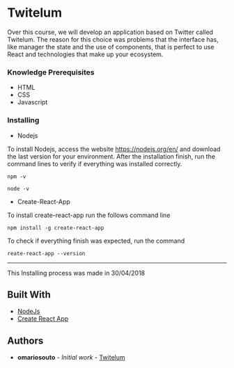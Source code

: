 # Twitelum

Over this course, we will develop an application based on Twitter called Twitelum. The reason for this choice was problems that the interface has, like manager the state and the use of components, that is perfect to use React and technologies that make up your ecosystem.


### Knowledge Prerequisites

- HTML
- CSS
- Javascript


### Installing

- Nodejs

To install Nodejs, access the website https://nodejs.org/en/ and download the last version for your environment.
After the installation finish, run the command lines to verify if everything was installed correctly.

```
npm -v
```

```
node -v
```

- Create-React-App

To install create-react-app run the follows command line

```
npm install -g create-react-app
```

To check if everything finish was expected, run the command

```
reate-react-app --version
```

---------------------

This Installing process was made in 30/04/2018


## Built With

* [NodeJs](https://github.com/nodejs)
* [Create React App](https://github.com/facebook/create-react-app)


## Authors

* **omariosouto** - *Initial work* - [Twitelum](https://github.com/omariosouto/twitelum-modelo)